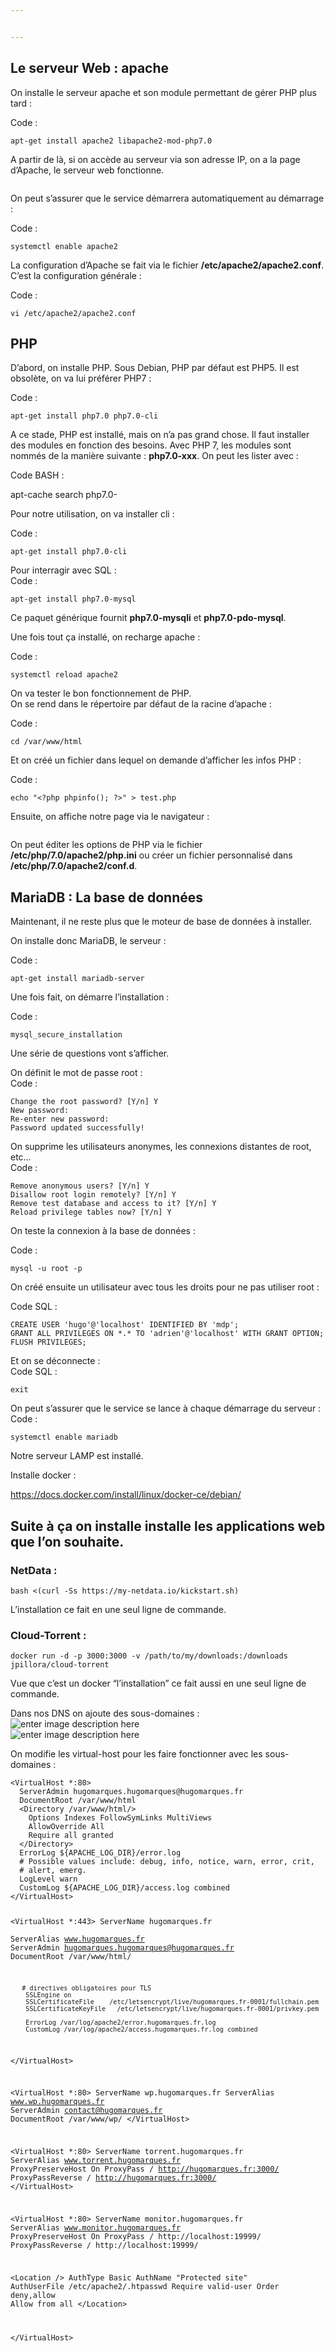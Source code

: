 ```yaml
---


---
```


<h2 id="le-serveur-web--apache">Le serveur Web : apache</h2>
<p>On installe le serveur apache et son module permettant de gérer PHP plus tard :</p>
<p>Code :</p>
<pre><code>apt-get install apache2 libapache2-mod-php7.0
</code></pre>
<p>A partir de là, si on accède au serveur via son adresse IP, on a la page d’Apache, le serveur web fonctionne.</p>
<p><img src="https://www.linuxtricks.fr/upload/debian-apache.png" alt=""></p>
<p>On peut s’assurer que le service démarrera automatiquement au démarrage :</p>
<p>Code :</p>
<pre><code>systemctl enable apache2
</code></pre>
<p>La configuration d’Apache se fait via le fichier <strong>/etc/apache2/apache2.conf</strong>. C’est la configuration générale :</p>
<p>Code :</p>
<pre><code>vi /etc/apache2/apache2.conf
</code></pre>
<h2 id="php">PHP</h2>
<p>D’abord, on installe PHP. Sous Debian, PHP par défaut est PHP5. Il est obsolète, on va lui préférer PHP7 :</p>
<p>Code :</p>
<pre><code>apt-get install php7.0 php7.0-cli
</code></pre>
<p>A ce stade, PHP est installé, mais on n’a pas grand chose. Il faut installer des modules en fonction des besoins. Avec PHP 7, les modules sont nommés de la manière suivante : <strong>php7.0-xxx</strong>. On peut les lister avec :</p>
<p>Code BASH :</p>
<p>apt-cache search php7.0-</p>
<p>Pour notre utilisation, on va installer cli :</p>
<p>Code :</p>
<pre><code>apt-get install php7.0-cli
</code></pre>
<p>Pour interragir avec SQL :<br>
Code :</p>
<pre><code>apt-get install php7.0-mysql
</code></pre>
<p>Ce paquet générique fournit <strong>php7.0-mysqli</strong> et <strong>php7.0-pdo-mysql</strong>.</p>
<p>Une fois tout ça installé, on recharge apache :</p>
<p>Code :</p>
<pre><code>systemctl reload apache2
</code></pre>
<p>On va tester le bon fonctionnement de PHP.<br>
On se rend dans le répertoire par défaut de la racine d’apache :</p>
<p>Code :</p>
<pre><code>cd /var/www/html
</code></pre>
<p>Et on créé un fichier dans lequel on demande d’afficher les infos PHP :</p>
<p>Code :</p>
<pre><code>echo "&lt;?php phpinfo(); ?&gt;" &gt; test.php
</code></pre>
<p>Ensuite, on affiche notre page via le navigateur :</p>
<p><img src="https://www.linuxtricks.fr/upload/debian-php-avec-apache.png" alt=""></p>
<p>On peut éditer les options de PHP via le fichier <strong>/etc/php/7.0/apache2/php.ini</strong> ou créer un fichier personnalisé dans <strong>/etc/php/7.0/apache2/conf.d</strong>.</p>
<h2 id="mariadb--la-base-de-données">MariaDB : La base de données</h2>
<p>Maintenant, il ne reste plus que le moteur de base de données à installer.</p>
<p>On installe donc MariaDB, le serveur :</p>
<p>Code :</p>
<pre><code>apt-get install mariadb-server
</code></pre>
<p>Une fois fait, on démarre l’installation :</p>
<p>Code :</p>
<pre><code>mysql_secure_installation
</code></pre>
<p>Une série de questions vont s’afficher.</p>
<p>On définit le mot de passe root :<br>
Code :</p>
<pre><code>Change the root password? [Y/n] Y
New password:
Re-enter new password:
Password updated successfully!
</code></pre>
<p>On supprime les utilisateurs anonymes, les connexions distantes de root, etc…<br>
Code :</p>
<pre><code>Remove anonymous users? [Y/n] Y
Disallow root login remotely? [Y/n] Y
Remove test database and access to it? [Y/n] Y
Reload privilege tables now? [Y/n] Y
</code></pre>
<p>On teste la connexion à la base de données :</p>
<p>Code :</p>
<pre><code>mysql -u root -p
</code></pre>
<p>On créé ensuite un utilisateur avec tous les droits pour ne pas utiliser root :</p>
<p>Code SQL :</p>
<pre><code>CREATE USER 'hugo'@'localhost' IDENTIFIED BY 'mdp';
GRANT ALL PRIVILEGES ON *.* TO 'adrien'@'localhost' WITH GRANT OPTION;
FLUSH PRIVILEGES;
</code></pre>
<p>Et on se déconnecte :<br>
Code SQL :</p>
<pre><code>exit
</code></pre>
<p>On peut s’assurer que le service se lance à chaque démarrage du serveur :<br>
Code :</p>
<pre><code>systemctl enable mariadb
</code></pre>
<p>Notre serveur LAMP est installé.</p>
<p>Installe docker :</p>
<p><a href="https://docs.docker.com/install/linux/docker-ce/debian/">https://docs.docker.com/install/linux/docker-ce/debian/</a></p>
<h2 id="suite-à-ça-on-installe-installe-les-applications-web-que-lon-souhaite.">Suite à ça on installe installe les applications web que l’on souhaite.</h2>
<h3 id="netdata-">NetData :</h3>
<pre><code>bash &lt;(curl -Ss https://my-netdata.io/kickstart.sh)
</code></pre>
<p>L’installation ce fait en une seul ligne de commande.</p>
<h3 id="cloud-torrent-">Cloud-Torrent :</h3>
<pre><code>docker run -d -p 3000:3000 -v /path/to/my/downloads:/downloads jpillora/cloud-torrent
</code></pre>
<p>Vue que c’est un docker “l’installation” ce fait aussi en une seul ligne de commande.</p>
<p>Dans nos DNS on ajoute des sous-domaines :<br>
<img src="https://i.imgur.com/3bwtS50.png" alt="enter image description here"><br>
<img src="https://i.imgur.com/JPef8bm.png" alt="enter image description here"></p>
<p>On modifie les virtual-host pour les faire fonctionner avec les sous-domaines :</p>
<pre><code>&lt;VirtualHost *:80&gt;
  ServerAdmin hugomarques.hugomarques@hugomarques.fr
  DocumentRoot /var/www/html
  &lt;Directory /var/www/html/&gt;
    Options Indexes FollowSymLinks MultiViews
    AllowOverride All
    Require all granted
  &lt;/Directory&gt;
  ErrorLog ${APACHE_LOG_DIR}/error.log
  # Possible values include: debug, info, notice, warn, error, crit,
  # alert, emerg.
  LogLevel warn
  CustomLog ${APACHE_LOG_DIR}/access.log combined
&lt;/VirtualHost&gt;

&lt;VirtualHost *:443&gt;
    ServerName hugomarques.fr  
    ServerAlias www.hugomarques.fr
    ServerAdmin hugomarques.hugomarques@hugomarques.fr
    DocumentRoot /var/www/html/          
 
       # directives obligatoires pour TLS
        SSLEngine on
        SSLCertificateFile    /etc/letsencrypt/live/hugomarques.fr-0001/fullchain.pem
        SSLCertificateKeyFile   /etc/letsencrypt/live/hugomarques.fr-0001/privkey.pem
 
        ErrorLog /var/log/apache2/error.hugomarques.fr.log
        CustomLog /var/log/apache2/access.hugomarques.fr.log combined
&lt;/VirtualHost&gt;

&lt;VirtualHost *:80&gt;
	ServerName wp.hugomarques.fr
  ServerAlias www.wp.hugomarques.fr
	ServerAdmin contact@hugomarques.fr
	DocumentRoot /var/www/wp/
&lt;/VirtualHost&gt;

&lt;VirtualHost *:80&gt;
	ServerName torrent.hugomarques.fr
	ServerAlias www.torrent.hugomarques.fr
	ProxyPreserveHost On
	ProxyPass / http://hugomarques.fr:3000/
	ProxyPassReverse / http://hugomarques.fr:3000/
&lt;/VirtualHost&gt;

&lt;VirtualHost *:80&gt;
	ServerName monitor.hugomarques.fr
  ServerAlias www.monitor.hugomarques.fr
	ProxyPreserveHost On
	ProxyPass / http://localhost:19999/
	ProxyPassReverse / http://localhost:19999/

  &lt;Location /&gt;
    AuthType Basic
    AuthName "Protected site"
    AuthUserFile /etc/apache2/.htpasswd
    Require valid-user
    Order deny,allow
    Allow from all
  &lt;/Location&gt;

&lt;/VirtualHost&gt;
</code></pre>

